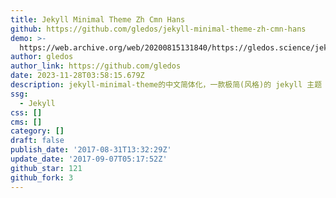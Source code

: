 ```yaml
---
title: Jekyll Minimal Theme Zh Cmn Hans
github: https://github.com/gledos/jekyll-minimal-theme-zh-cmn-hans
demo: >-
  https://web.archive.org/web/20200815131840/https://gledos.science/jekyll-minimal-theme-zh-cmn-hans/
author: gledos
author_link: https://github.com/gledos
date: 2023-11-28T03:58:15.679Z
description: jekyll-minimal-theme的中文简体化，一款极简(风格)的 jekyll 主题
ssg:
  - Jekyll
css: []
cms: []
category: []
draft: false
publish_date: '2017-08-31T13:32:29Z'
update_date: '2017-09-07T05:17:52Z'
github_star: 121
github_fork: 3
---
```

